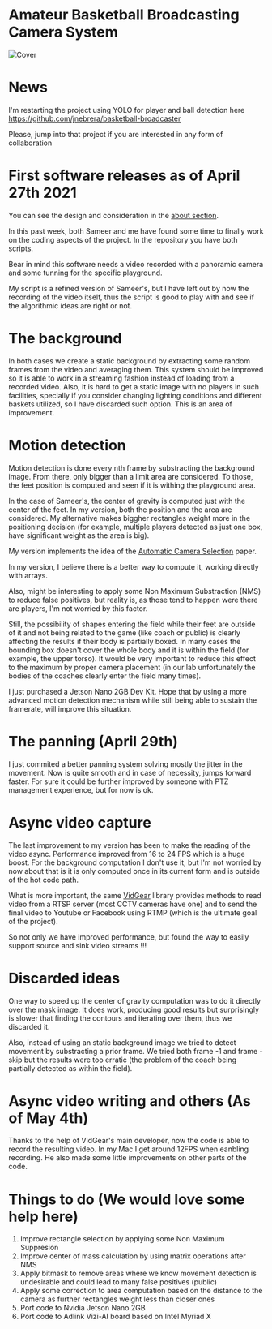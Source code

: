 # Amateur Basketball Broadcasting Camera System

![](./images/Title.jpg "Cover")

# News

I'm restarting the project using YOLO for player and ball detection here https://github.com/jnebrera/basketball-broadcaster

Please, jump into that project if you are interested in any form of collaboration

# First software releases as of April 27th 2021

You can see the design and consideration in the [about section](https://github.com/jnebrera/Amateur_Basketball_Broadcasting/blob/main/about.md).

In this past week, both Sameer and me have found some time to finally work on the coding aspects of the project. In the repository you have both scripts.

Bear in mind this software needs a video recorded with a panoramic camera and some tunning for the specific playground.

My script is a refined version of Sameer's, but I have left out by now the recording of the video itself, thus the script is good to play with and see if the algorithmic ideas are right or not.

# The background

In both cases we create a static background by extracting some random frames from the video and averaging them. This system should be improved so it is able to work in a streaming fashion instead of loading from a recorded video. Also, it is hard to get a static image with no players in such facilities, specially if you consider changing lighting conditions and different baskets utilized, so I have discarded such option. This is an area of improvement.

# Motion detection

Motion detection is done every nth frame by substracting the background image. From there, only bigger than a limit area are considered. To those, the feet position is computed and seen if it is withing the playground area.

In the case of Sameer's, the center of gravity is computed just with the center of the feet. In my version, both the position and the area are considered. My alternative makes biggher rectangles weight more in the positioning decision (for example, multiple players detected as just one box, have significant weight as the area is big).

My version implements the idea of the [Automatic Camera Selection](https://hal.archives-ouvertes.fr/hal-01835033/file/automatic-camera-selection.pdf) paper.

In my version, I believe there is a better way to compute it, working directly with arrays.

Also, might be interesting to apply some Non Maximum Substraction (NMS) to reduce false positives, but reality is, as those tend to happen were there are players, I'm not worried by this factor.

Still, the possibility of shapes entering the field while their feet are outside of it and not being related to the game (like coach or public) is clearly affecting the results if their body is partially boxed. In many cases the bounding box doesn't cover the whole body and it is within the field (for example, the upper torso). It would be very important to reduce this effect to the maximum by proper camera placement (in our lab unfortunately the bodies of the coaches clearly enter the field many times).

I just purchased a Jetson Nano 2GB Dev Kit. Hope that by using a more advanced motion detection mechanism while still being able to sustain the framerate, will improve this situation.

# The panning (April 29th)

I just commited a better panning system solving mostly the jitter in the movement. Now is quite smooth and in case of necessity, jumps forward faster. For sure it could be further improved by someone with PTZ management experience, but for now is ok.

# Async video capture

The last improvement to my version has been to make the reading of the video async. Performance improved from 16 to 24 FPS which is a huge boost. For the background computation I don't use it, but I'm not worried by now about that is it is only computed once in its current form and is outside of the hot code path.

What is more important, the same [VidGear](https://abhitronix.github.io/vidgear/v0.2.1-stable/) library provides methods to read video from a RTSP server (most CCTV cameras have one) and to send the final video to Youtube or Facebook using RTMP (which is the ultimate goal of the project). 

So not only we have improved performance, but found the way to easily support source and sink video streams !!!

# Discarded ideas

One way to speed up the center of gravity computation was to do it directly over the mask image. It does work, producing good results but surprisingly is slower that finding the contours and iterating over them, thus we discarded it.

Also, instead of using an static background image we tried to detect movement by substracting a prior frame. We tried both frame -1 and frame -skip but the results were too erratic (the problem of the coach being partially detected as within the field).

# Async video writing and others (As of May 4th)

Thanks to the help of VidGear's main developer, now the code is able to record the resulting video. In my Mac I get around 12FPS when eanbling recording. He also made some little improvements on other parts of the code.

# Things to do (We would love some help here)

1. Improve rectangle selection by applying some Non Maximum Suppresion
2. Improve center of mass calculation by using matrix operations after NMS
3. Apply bitmask to remove areas where we know movement detection is undesirable and could lead to many false positives (public)
4. Apply some correction to area computation based on the distance to the camera as further rectangles weight less than closer ones
5. Port code to Nvidia Jetson Nano 2GB
6. Port code to Adlink Vizi-AI board based on Intel Myriad X


